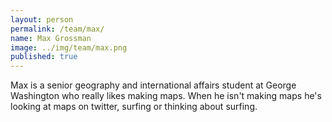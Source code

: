 ```yaml
---
layout: person
permalink: /team/max/
name: Max Grossman
image: ../img/team/max.png
published: true
---
```


Max is a senior geography and international affairs student at George Washington who really likes making maps. When he isn't making maps he's looking at maps on twitter, surfing or thinking about surfing.